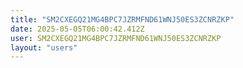 ```yaml
---
title: "SM2CXEGQ21MG4BPC7JZRMFND61WNJ50ES3ZCNRZKP"
date: 2025-05-05T06:00:42.412Z
user: SM2CXEGQ21MG4BPC7JZRMFND61WNJ50ES3ZCNRZKP
layout: "users"
---
```

    